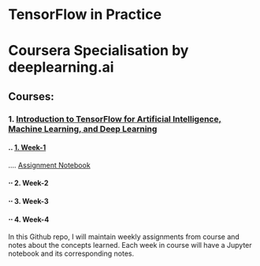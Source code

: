 # TensorFlow in Practice
# Coursera Specialisation by deeplearning.ai

## Courses:
### 1. [Introduction to TensorFlow for Artificial Intelligence, Machine Learning, and Deep Learning](https://github.com/saurabh-smk/Coursera-Tensorflow-in-practice/tree/master/Course1-)
#### .. [1. Week-1](https://github.com/saurabh-smk/Coursera-Tensorflow-in-practice/tree/master/Course1-/week1)
   .... [Assignment Notebook](https://github.com/saurabh-smk/Coursera-Tensorflow-in-practice/blob/master/Course1-/week1/Exercise_1_House_Price_Prediction.ipynb)
#### ⋅⋅ 2. Week-2
#### ⋅⋅ 3. Week-3
#### ⋅⋅ 4. Week-4


In this Github repo, I will maintain weekly assignments from course and notes about the concepts learned. Each week in course will have a Jupyter notebook and its corresponding notes.
